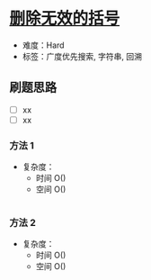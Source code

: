 # [删除无效的括号](https://leetcode-cn.com/problems/remove-invalid-parentheses/)

- 难度：Hard
- 标签：广度优先搜索, 字符串, 回溯

## 刷题思路

- [ ] xx
- [ ] xx

### 方法 1

- 复杂度：
    - 时间 O()
    - 空间 O()

``` js

```

### 方法 2

- 复杂度：
    - 时间 O()
    - 空间 O()

``` js

```
